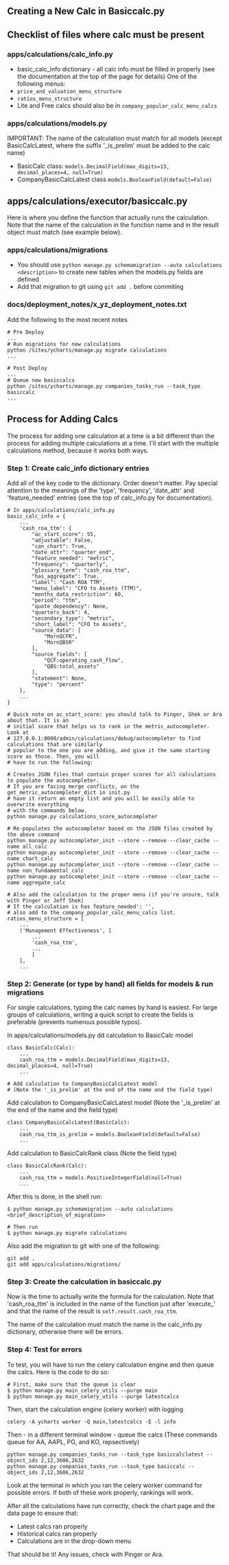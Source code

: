 ## Creating a New Calc in Basiccalc.py

## Checklist of files where calc must be present

### apps/calculations/calc_info.py
* basic_calc_info dictionary - all calc info must be filled in properly (see the documentation at the top of the page for details)
One of the following menus:
* `price_and_valuation_menu_structure`
* `ratios_menu_structure`
* Lite and Free calcs should also be in `company_popular_calc_menu_calcs`

### apps/calculations/models.py
IMPORTANT: The name of the calculation must match for all models (except BasicCalcLatest, where the suffix '_is_prelim' must be added to the calc name)
* BasicCalc class: `models.DecimalField(max_digits=13, decimal_places=4, null=True)`
* CompanyBasicCalcLatest class `models.BooleanField(default=False)`

## apps/calculations/executor/basiccalc.py
Here is where you define the function that actually runs the calculation. Note that the name of the calculation in the function name and in the result object must match (see example below).

### apps/calculations/migrations
* You should use `python manage.py schemamigration --auto calculations <description>` to create new tables when the models.py fields are defined
* Add that migration to git using `git add .` before commiting

### docs/deployment_notes/x_yz_deployment_notes.txt
Add the following to the most recent notes

    # Pre Deploy
    ...
    # Run migrations for new calculations
    python /sites/ycharts/manage.py migrate calculations
    ...

    # Post Deploy
    ...
    # Queue new basiccalcs
    python /sites/ycharts/manage.py companies_tasks_run --task_type basiccalc
    ...

## Process for Adding Calcs
The process for adding one calculation at a time is a bit different than the process for adding multiple calculations at a time. I'll start with the multiple calculations method, because it works both ways.

### Step 1: Create calc_info dictionary entries

Add all of the key code to the dictionary. Order doesn't matter. Pay special attention to the meanings of the 'type', 'frequency', 'date_attr' and 'feature_needed' entries (see the top of calc_info.py for documentation).

    # In apps/calculations/calc_info.py
    basic_calc_info = {
        ...
        'cash_roa_ttm': {
            "ac_start_score": 55,
            "adjustable": False,
            "can_chart": True,
            "date_attr": "quarter_end",
            "feature_needed": "metric",
            "frequency": "quarterly",
            "glossary_term": "cash_roa_ttm",
            "has_aggregate": True,
            "label": "Cash ROA TTM",
            "menu_label": "CFO to Assets (TTM)",
            "months_data_restriction": 60,
            "period": "ttm",
            "quote_dependency": None,
            "quarters_back": 4,
            "secondary_type": "metric",
            "short_label": "CFO to Assets",
            "source_data": [
                "MornQCFR",
                "MornQBSR"
            ],
            "source_fields": [
                "QCF:operating_cash_flow",
                "QBS:total_assets"
            ],
            "statement": None,
            "type": "percent"
        },
        ...
    }

    # Quick note on ac_start_score: you should talk to Pinger, Shek or Ara about that. It is an
    # initial score that helps us to rank in the metric_autocompleter. Look at
    # 127.0.0.1:8000/admin/calculations/debug/autocompleter to find calculations that are similarly
    # popular to the one you are adding, and give it the same starting score as those. Then, you will
    # have to run the following:

    # Creates JSON files that contain proper scores for all calculations to populate the autocompleter.
    # If you are facing merge conflicts, on the get_metric_autocompleter_dict in init.py
    # have it return an empty list and you will be easily able to overwrite everything
    # with the commands below.
    python manage.py calculations_score_autocompleter

    # Re-populates the autocompleter based on the JSON files created by the above command
    python manage.py autocompleter_init --store --remove --clear_cache --name all_calc
    python manage.py autocompleter_init --store --remove --clear_cache --name chart_calc
    python manage.py autocompleter_init --store --remove --clear_cache --name non_fundamental_calc
    python manage.py autocompleter_init --store --remove --clear_cache --name aggregate_calc

    # Also add the calculation to the proper menu (if you're unsure, talk with Pinger or Jeff Shek)
    # If the calculation is has feature_needed': '',
    # also add to the company_popular_calc_menu_calcs list.
    ratios_menu_structure = [
        ...
        ('Management Effectiveness', [
            ...
            'cash_roa_ttm',
            ...
            ]
        ],
        ...

### Step 2: Generate (or type by hand) all fields for models & run migrations

For single calculations, typing the calc names by hand is easiest. For large groups of calculations, writing a quick script to create the fields is preferable (prevents numerous possible typos).

In apps/calculations/models.py dd calculation to BasicCalc model

    class BasicCalc(Calc):
        ...
        cash_roa_ttm = models.DecimalField(max_digits=13, decimal_places=4, null=True)
        ...

    # Add calculation to CompanyBasicCalcLatest model
    # (Note the '_is_prelim' at the end of the name and the field type)

Add calculation to CompanyBasicCalcLatest model (Note the '_is_prelim' at the end of the name and the field type)

    class CompanyBasicCalcLatest(BasicCalc):
        ...
        cash_roa_ttm_is_prelim = models.BooleanField(default=False)
        ...

Add calculation to BasicCalcRank class (Note the field type)

    class BasicCalcRank(Calc):
        ...
        cash_roa_ttm = models.PositiveIntegerField(null=True)
        ...

After this is done, in the shell run:

    $ python manage.py schemamigration --auto calculations <brief_description_of_migration>

    # Then run
    $ python manage.py migrate calculations

Also add the migration to git with one of the following:

    git add .
    git add apps/calculations/migrations/

### Step 3: Create the calculation in basiccalc.py

Now is the time to actually write the formula for the calculation. Note that 'cash_roa_ttm' is included in the name of the function just after 'execute_' and that the name of the result is `self.result.cash_roa_ttm`.

The name of the calculation must match the name in the calc_info.py dictionary, otherwise there will be errors.

### Step 4: Test for errors

To test, you will have to run the celery calculation engine and then queue the calcs.  Here is the code to do so:

    # First, make sure that the queue is clear
    $ python manage.py main_celery_utils --purge main
    $ python manage.py main_celery_utils --purge latestcalcs

Then, start the calculation engine (celery worker) with logging

    celery -A ycharts worker -Q main,latestcalcs -E -l info

Then - in a different terminal window - queue the calcs
(These commands queue for AA, AAPL, PG, and KO, repsectively)

    python manage.py companies_tasks_run --task_type basiccalclatest --object_ids 2,12,3606,2632
    python manage.py companies_tasks_run --task_type basiccalc --object_ids 2,12,3606,2632

Look at the terminal in which you ran the celery worker command for possible errors. If both of these work properly, rankings will work.

After all the calculations have run correctly, check the chart page and the data page to ensure that:
* Latest calcs ran properly
* Historical calcs ran properly
* Calculations are in the drop-down menu

That should be it! Any issues, check with Pinger or Ara.

